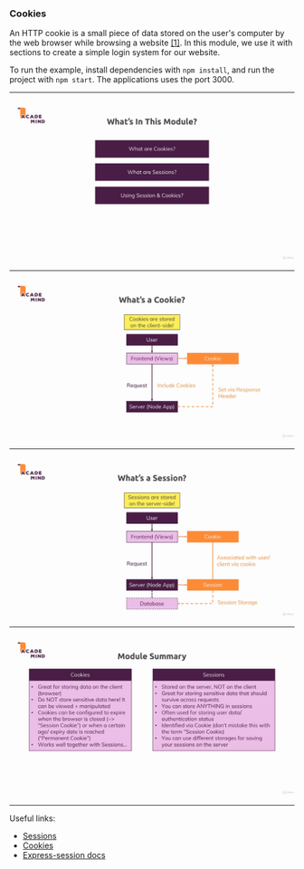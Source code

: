 ### Cookies

An HTTP cookie is a small piece of data stored on the user's computer by the web browser while browsing a website [[1]](https://en.wikipedia.org/wiki/HTTP_cookie). In this module, we use it with sections to create a simple login system for our website.

To run the example, install dependencies with `npm install`, and run the project with `npm start`. The applications uses the port 3000.

---

![Module Content](./images/content.png)

---

![Cookies](./images/cookies.png)

---

![Sections](./images/sections.png)

---

![Summary](./images/summary.png)

---

Useful links:

* [Sessions](https://www.quora.com/What-is-a-session-in-a-Web-Application)
* [Cookies](https://developer.mozilla.org/en-US/docs/Web/HTTP/Cookies)
* [Express-session docs](https://github.com/expressjs/session)